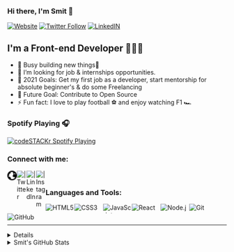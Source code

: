 ### Hi there, I'm Smit 👋

[![Website](https://img.shields.io/website?label=sddevs.com&style=for-the-badge&url=https%3A%2F%2Fcodestackr.com)](https://elastic-yonath-8f6ecf.netlify.app/)
[![Twitter Follow](https://img.shields.io/twitter/follow/smitcodes?color=1DA1F2&logo=twitter&style=for-the-badge)](https://twitter.com/intent/follow?original_referer=https%3A%2F%2Fgithub.com%2FcodeSTACKr&screen_name=smitcodes)
[![LinkedIN](https://img.shields.io/badge/LinkedIn-0077B5?style=for-the-badge&logo=linkedin&logoColor=white)](https://linkedin.com/in/smitbdesai)

## I'm a Front-end Developer 👨🏼‍💻

- 🌱 Busy building new things🤣
- 👯 I’m looking for job & internships opportunities.
- 🥅 2021 Goals: Get my first job as a developer, start mentorship for absolute beginner's & do some Freelancing
- 🌠 Future Goal: Contribute to Open Source
- ⚡ Fun fact: I love to play football ⚽ and enjoy watching F1 🏎

### Spotify Playing 🎧

[<img src="https://now-playing-codestackr.vercel.app/api/spotify-playing" alt="codeSTACKr Spotify Playing" width="350" />](https://open.spotify.com/user/swyqyimdc12jajde4vpwd2x1b)

### Connect with me:

[<img align="left" alt="" width="22px" src="https://raw.githubusercontent.com/iconic/open-iconic/master/svg/globe.svg" />][website]
[<img align="left" alt=" | Twitter" width="22px" src="https://cdn.jsdelivr.net/npm/simple-icons@v3/icons/twitter.svg" />][twitter]
[<img align="left" alt=" | LinkedIn" width="22px" src="https://cdn.jsdelivr.net/npm/simple-icons@v3/icons/linkedin.svg" />][linkedin]
[<img align="left" alt=" | Instagram" width="22px" src="https://cdn.jsdelivr.net/npm/simple-icons@v3/icons/instagram.svg" />][instagram]

<br />

### Languages and Tools:

<img align="left" alt="HTML5" width="66px" height="22px" src="https://img.shields.io/badge/HTML-239120?style=for-the-badge&logo=html5&logoColor=white" />
<img align="left" alt="CSS3" width="66px" height="22px" src="https://img.shields.io/badge/CSS3-1572B6?style=for-the-badge&logo=css3&logoColor=white" />
<img align="left" alt="JavaScript" width="66px" height="22px" src="https://img.shields.io/badge/JavaScript-F7DF1E?style=for-the-badge&logo=javascript&logoColor=black" />
<img align="left" alt="React" width="66px" height="22px" src="https://img.shields.io/badge/React-20232A?style=for-the-badge&logo=react&logoColor=61DAFB" />
<img align="left" alt="Node.js" width="66px" height="22px" src="https://img.shields.io/badge/Node.js-43853D?style=for-the-badge&logo=node.js&logoColor=white" />
<img align="left" alt="Git" width="66px" height="22px" src="https://img.shields.io/badge/Git-F05032?style=for-the-badge&logo=git&logoColor=white" />
<img align="left" alt="GitHub" width="66px" height="22px" src="https://img.shields.io/badge/GitHub-100000?style=for-the-badge&logo=github&logoColor=white" />

<br />
<br />

---

<details>

[![Top Langs](https://github-readme-stats.vercel.app/api/top-langs/?username=smitd21&layout=compact)](https://github.com/smitd21)

</details>
<details>
  <summary>Smit's GitHub Stats</summary>

  <img align="left" alt="GitHub Stats" src="https://github-readme-stats.vercel.app/api?username=smitd21&show_icons=true&hide_border=true" />
</details>

[website]: https://elastic-yonath-8f6ecf.netlify.app/
[twitter]: https://twitter.com/smitcodes
[instagram]: https://instagram.com/smit.desai10
[linkedin]: https://linkedin.com/in/smitbdesai
